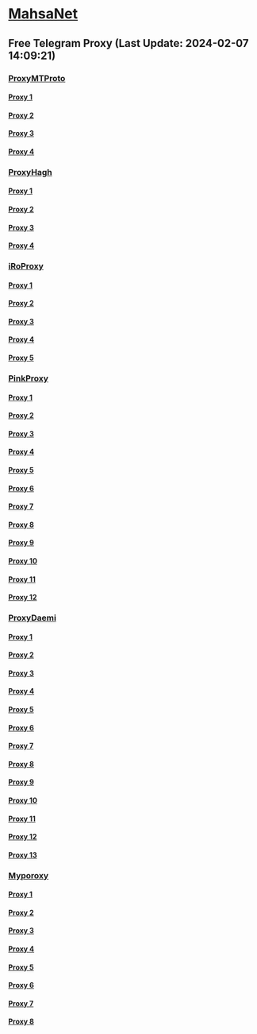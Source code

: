 
# [MahsaNet](https://t.me/mahsa_net)
## Free Telegram Proxy (Last Update: 2024-02-07 14:09:21)
### [ProxyMTProto](https://t.me/ProxyMTProto)
#### [Proxy 1](tg://proxy?server=BENZ-PORCSHE.IR.8443-benz-amg.com-David.Com.Ir.Pasargad.tk-gq.xyz-ml-Tk.co.Uk.yousef1400-sbs.co.uk.&port=7443&secret=FgMBAgABAAH8AwOG4kw63Q%3D%3D)
#### [Proxy 2](tg://proxy?server=116.202.179.0&port=8443&secret=FgMBAgABAAH8AwOG4kw63Q%3D%3D)
#### [Proxy 3](tg://proxy?server=116.202.184.254&port=8443&secret=FgMBAgABAAH8AwOG4kw63Q%3D%3D)
#### [Proxy 4](tg://proxy?server=135.181.27.59&port=3443&secret=FgMBAgABAAH8AwOG4kw63Q%3D%3D)
### [ProxyHagh](https://t.me/ProxyHagh)
#### [Proxy 1](tg://proxy?server=188.40.167.60&port=7585&secret=FgMBAgABAAH8AwOG4kw63Q%3D%3D)
#### [Proxy 2](tg://proxy?server=188.40.167.60&port=7585&secret=FgMBAgABAAH8AwOG4kw63Q%3D%3D)
#### [Proxy 3](tg://proxy?server=188.40.167.60&port=7585&secret=FgMBAgABAAH8AwOG4kw63Q%3D%3D)
#### [Proxy 4](tg://proxy?server=188.40.167.60&port=7585&secret=FgMBAgABAAH8AwOG4kw63Q%3D%3D)
### [iRoProxy](https://t.me/iRoProxy)
#### [Proxy 1](tg://proxy?server=195.201.164.86&port=6&secret=FgMBAgABAAH8AwOG4kw63Q==)
#### [Proxy 2](tg://proxy?server=178.63.89.175&port=6&secret=FgMBAgABAAH8AwOG4kw63Q==)
#### [Proxy 3](tg://proxy?server=144.76.83.123&port=250&secret=FgMBAgABAAH8AwOG4kw63Q%3D%3D)
#### [Proxy 4](tg://proxy?server=213.227.135.151&port=20&secret=FgMBAgABAAH8AwOG4kw63Q%3D%3D)
#### [Proxy 5](tg://proxy?server=178.63.67.53&port=443&secret=FgMBAgABAAH8AwOG4kw63Q%3D%3D)
### [PinkProxy](https://t.me/PinkProxy)
#### [Proxy 1](tg://proxy?server=116.202.99.201&port=4045&secret=FgMBAgABAAH8AwOG4kw63Q==)
#### [Proxy 2](tg://proxy?server=116.203.248.112&port=4045&secret=FgMBAgABAAH8AwOG4kw63Q==)
#### [Proxy 3](tg://proxy?server=49.12.34.94&port=4045&secret=FgMBAgABAAH8AwOG4kw63Q==)
#### [Proxy 4](tg://proxy?server=49.13.135.114&port=4045&secret=FgMBAgABAAH8AwOG4kw63Q==)
#### [Proxy 5](tg://proxy?server=159.69.242.22&port=4045&secret=FgMBAgABAAH8AwOG4kw63Q==)
#### [Proxy 6](tg://proxy?server=49.13.133.175&port=4045&secret=FgMBAgABAAH8AwOG4kw63Q==)
#### [Proxy 7](tg://proxy?server=5.75.237.69&port=4045&secret=FgMBAgABAAH8AwOG4kw63Q==)
#### [Proxy 8](tg://proxy?server=159.69.250.103&port=4045&secret=FgMBAgABAAH8AwOG4kw63Q==)
#### [Proxy 9](tg://proxy?server=78.46.122.73&port=4045&secret=FgMBAgABAAH8AwOG4kw63Q==)
#### [Proxy 10](tg://proxy?server=159.69.188.181&port=4045&secret=FgMBAgABAAH8AwOG4kw63Q==)
#### [Proxy 11](tg://proxy?server=78.46.122.73&port=4045&secret=FgMBAgABAAH8AwOG4kw63Q==)
#### [Proxy 12](tg://proxy?server=162.55.9.212&port=2024&secret=FgMBAgABAAH8AwOG4kw63Q==)
### [ProxyDaemi](https://t.me/ProxyDaemi)
#### [Proxy 1](tg://proxy?server=159.69.107.148&port=443&secret=3fQ1mpsyX_HR5QhN8OD3U3s)
#### [Proxy 2](tg://proxy?server=162.55.9.212&port=2024&secret=FgMBAgABAAH8AwOG4kw63Q==)
#### [Proxy 3](tg://proxy?server=157.90.154.166&port=2024&secret=FgMBAgABAAH8AwOG4kw63Q==)
#### [Proxy 4](tg://proxy?server=136.243.132.238&port=250&secret=FgMBAgABAAH8AwOG4kw63Q%3D%3D)
#### [Proxy 5](tg://proxy?server=144.76.237.3&port=6&secret=FgMBAgABAAH8AwOG4kw63Q%3D%3D)
#### [Proxy 6](tg://proxy?server=88.99.171.3&port=2024&secret=FgMBAgABAAH8AwOG4kw63Q%3D%3D)
#### [Proxy 7](tg://proxy?server=78.46.122.73&port=4045&secret=FgMBAgABAAH8AwOG4kw63Q==)
#### [Proxy 8](tg://proxy?server=162.55.41.198&port=443&secret=3fQ1mpsyX_HR5QhN8OD3U3s)
#### [Proxy 9](tg://proxy?server=144.76.243.98&port=8085&secret=FgMBAgABAAH8AwOG4kw63Q==)
#### [Proxy 10](tg://proxy?server=49.12.232.110&port=8770&secret=FgMBAgABAAH8AwOG4kw63Q==)
#### [Proxy 11](tg://proxy?server=49.13.83.81&port=4045&secret=FgMBAgABAAH8AwOG4kw63Q%3D%3D)
#### [Proxy 12](tg://proxy?server=144.76.83.123&port=250&secret=FgMBAgABAAH8AwOG4kw63Q%3D%3D)
#### [Proxy 13](tg://proxy?server=188.40.167.60&port=7585&secret=FgMBAgABAAH8AwOG4kw63Q%3D%3D)
### [Myporoxy](https://t.me/Myporoxy)
#### [Proxy 1](tg://proxy?server=167.235.206.85&port=4550&secret=FpABAiIBhwH8AwOG42xL3Q==)
#### [Proxy 2](tg://proxy?server=91.107.222.128&port=8770&secret=FgMBAgABAAH8AwOG4kw63Q==)
#### [Proxy 3](tg://proxy?server=cloudflare.com.nokia.com.co.uk.do_yo.want_to.clash_with.this.www.microsoft.com.there_is_no.place_like.localhost.www.bing.com.count_with_me.cyou.net.digikala.com.msn.com.bsi.ir.enamad.ir.now_sudoo.again_to_fight.everyone.i_am.the_internet.pakard-vezo.sbs.&port=8770&secret=FgMBAgABAAH8AwOG4kw63Q==)
#### [Proxy 4](tg://proxy?server=49.13.202.24&port=4550&secret=FpABAiIBhwH8AwOG42xL3Q==)
#### [Proxy 5](tg://proxy?server=cloudflare.com.nokia.com.co.uk.do_yo.want_to.clash_with.this.www.microsoft.com.there_is_no.place_like.localhost.www.bing.com.count_with_me.cyou.net.digikala.com.msn.com.bsi.ir.enamad.ir.now_sudo.again_to_fight.everyone.i_am.the_internet.ractor-berg.sbs.&port=4550&secret=FpABAiIBhwH8AwOG42xL3Q==)
#### [Proxy 6](tg://proxy?server=49.13.202.24&port=4550&secret=FpABAiIBhwH8AwOG42xL3Q==)
#### [Proxy 7](tg://proxy?server=cloudflare.com.nokia.com.co.uk.do_yo.want_to.clash_with.this.www.microsoft.com.there_is_no.place_like.localhost.www.bing.com.count_with_me.cyou.net.digikala.com.msn.com.bsi.ir.enamad.ir.now_sudoo.again_to_fight.everyone.i_am.the_internet.pakard-vezo.sbs.&port=8770&secret=FgMBAgABAAH8AwOG4kw63Q==)
#### [Proxy 8](tg://proxy?server=23.88.117.120&port=8770&secret=FgMBAgABAAH8AwOG4kw63Q==)

    